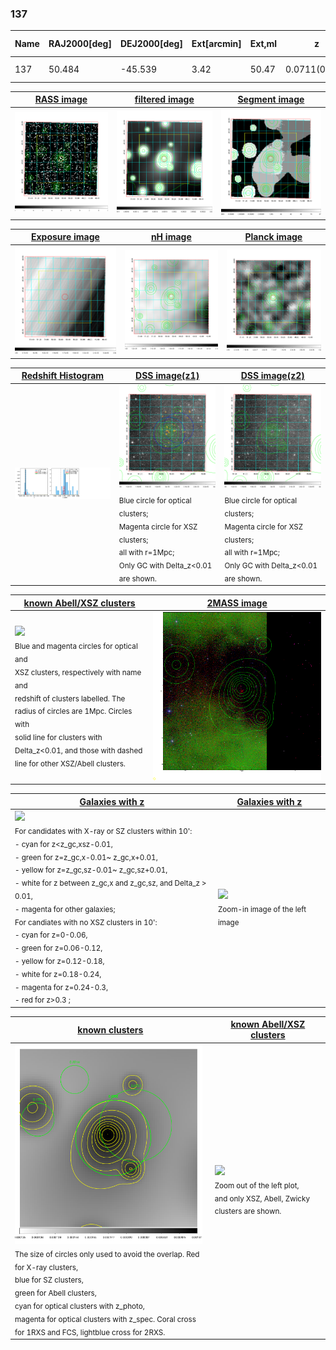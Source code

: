 <div STYLE="page-break-after: always;"></div>

### 137

|Name|RAJ2000[deg]|DEJ2000[deg] |Ext[arcmin]| Ext,ml | z | z_src| C|GC(XSZ,Delta_z<0.01)| GC(OPT,Delta_z<0.01)|GC| R_sig[arcmin] | R500[arcmin] | R500[Mpc]| CRsig[c/s] | CR500[c/s] |L500[1E44 erg/s]|F500[1E-12 erg/s/cm^2]| M500[1E14 Msun]|Tx[keV]|Cnt_sig|Beta|Rc[arcmin]|Comment|Alias|
|---|---|---|---|---|---|------|---|--------|---------|----------|---|---|---|---|---|---|---|---|---|---|---|---|---|---|
|137| 50.484| -45.539| 3.42| 50.47| 0.0711(0.005)| z1, z_opt| S| -| A| A, N| 26.181| 9.720| 0.791| 0.242(0.054)| 0.219(0.049)| 0.527(0.101)| 4.280(0.822)| 1.50(0.15)| 2.82(0.17)| 128.9| 0.607(-0.051+0.073)| 3.860(-0.739+0.955)| -| t158|

|[RASS image](../image/137/137_img.pdf)|[filtered image](../image/137/137_fil.pdf)|[Segment image](../image/137/137_seg.pdf)|
|-------------------|--------------------|-------------------|
| <img src="../image/137/137_img.png" width="300">  | <img src="../image/137/137_fil.png" width="300">   | <img src="../image/137/137_seg.png" width="300">  |

|[Exposure image](../image/137/137_mex.pdf)| [nH image](../image/137/137_nh.pdf)| [Planck image](../image/137/137_p.pdf)|
|-------------------|--------------------|-------------------|
|<img src="../image/137/137_mex.png" width="300">   | <img src="../image/137/137_nh.png" width="300">    | <img src="../image/137/137_p.png" width="300"> |

|[Redshift Histogram](../image/137/137_zg.pdf) | [DSS image(z1)](../image/137/137_dss_z1.pdf)      |  [DSS image(z2)](../image/137/137_dss_z2.pdf)    |
|-------------------|--------------------|-------------------|
|<img src="../image/137/137_zg.png" width="300"> |<img src="../image/137/137_dss_z1.png" width="300"> <sub><br>Blue circle for optical clusters; <br>Magenta circle for XSZ clusters; <br>all with r=1Mpc; <br>Only GC with Delta_z<0.01 are shown. </sub>| <img src="../image/137/137_dss_z2.png" width="300"><sub><br>Blue circle for optical clusters; <br>Magenta circle for XSZ clusters; <br>all with r=1Mpc; <br>Only GC with Delta_z<0.01 are shown. </sub> |

|[known Abell/XSZ clusters](../image/137/137_m.pdf) | [2MASS image](../image/137/137_2mass.pdf)      |
|-------------------|-------------------|
|<img src=../image/137/137_m.png width="300"> <br><sub>Blue and magenta circles for optical and <br>XSZ clusters, respectively with name and <br>redshift of clusters labelled. The <br>radius of circles are 1Mpc. Circles with <br>solid line for clusters with <br>Delta_z<0.01, and those with dashed <br>line for other XSZ/Abell clusters.        </sub>|<img src="../image/137/137_2mass.png" width="300">  |

|[Galaxies with z](../image/137/137_opt_ned.pdf) |[Galaxies with z](../image/137/137_opt_ned_zoom.pdf) |
|-------------------|-------------------|
| <img src=../image/137/137_opt_ned.png width="300"> <br><sub> For candidates with X-ray or SZ clusters within 10': <br> - cyan for z<z_gc,xsz-0.01, <br> - green for z=z_gc,x-0.01~ z_gc,x+0.01, <br> - yellow for z=z_gc,sz-0.01~ z_gc,sz+0.01, <br> - white for z between z_gc,x and z_gc,sz, and Delta_z > 0.01, <br> - magenta for other galaxies; <br>For candiates with no XSZ clusters in 10': <br> - cyan for z=0-0.06, <br> - green for z=0.06-0.12, <br> - yellow for z=0.12-0.18, <br> - white for z=0.18-0.24, <br> - magenta for z=0.24-0.3, <br> - red for z>0.3 ;  </sub>|<img src=../image/137/137_opt_ned_zoom.png width="300">  <br><sub> Zoom-in image of the left image</sub>|

|[known clusters](../image/137/137_gc.pdf) |[known Abell/XSZ clusters](../image/137/137_gc_large.pdf) |
|-------------------|-------------------|
| <img src=../image/137/137_gc.png width="300"> <br><sub> The size of circles only used to avoid the overlap. Red for X-ray clusters, <br> blue for SZ clusters, <br> green for Abell clusters, <br> cyan for optical clusters with z_photo, <br> magenta for optical clusters with z_spec. Coral cross for 1RXS and FCS, lightblue cross for 2RXS. </sub>|<img src=../image/137/137_gc_large.png width="300"> <br><sub> Zoom out of the left plot, <br> and only XSZ, Abell, Zwicky clusters are shown. </sub> |



